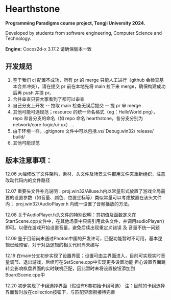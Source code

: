# Hearthstone

**Programming Paradigms course project, Tongji University 2024.**

Developed by students from software engineering, Computer Science and Technology.

**Engine:** Cocos2d-x 3.17.2 请确保版本一致

## 开发规范

1. 鉴于我们 ci 配置不成功，所有 pr 的 merge 只能人工进行（github 会检查基本合并冲突），请在提交 pr 前在本地先将 main 拉下来 merge，确保构建成功后再 push 并提 pr。
2. 合并审查只要大家看到了都可以审查
3. 自己分支上开发 -- 拉取 main 检查无误后提交 -- 提 pr 审 merge
4. 其他可能可选规范；resource 的统一命名格式（eg：HelloWorld.png），repo 和各分支的命名（如 repo 命名 hearthstone，各分支分别为 network/core-logic/ui-ux）...
5. 由于环境一样，.gitignore 文件中可以包括.vs/ Debug.win32/ release/ build/
6. 其他可能规范

## 版本注意事项：
12.06 大幅修改了文件架构，素材、头文件及场景文件都用文件夹重新组织，注意改动代码内的文件路径

12.07 重要头文件补充说明：proj.win32/Alluse.h内以常量形式放置了游戏全局需要的设置参数（如音量、颜色、位置坐标等）类似常量可以考虑放置在该头文件内； proj.win32\AudioPlayer.h 内统一设置了音频播放的方法。

12.08 关于AudioPlayer.h头文件的特别说明：其初值及函数定义在StartScene.cpp文件中，在其他场景中只需引用此头文件，并调用audioPlayer()即可。以便在游戏开始设置音量，避免后续出现重定义错误 及 音量不统一问题

12.09 鉴于目前尚未通过Photon中国的开发许可，匹配功能暂时不可用，基本逻辑已经预留，对于对战逻辑的相关代码尚未编写

12.19 在main分支初步实现了设置界面；设置可由主界面进入，目前可实现实时音量调节、退出游戏，后续可在SetScene.cpp中实现更多设置功能
      担心设置界面跳转会影响棋盘界面的实时联机匹配，因此暂时未将设置按钮添加到BoardScene.cpp中

12.20 初步实现了卡组选择界面（假设有6套初始卡组可选）
      注：目前的卡组选择界面暂时放在collection按钮下，与匹配界面衔接待完善